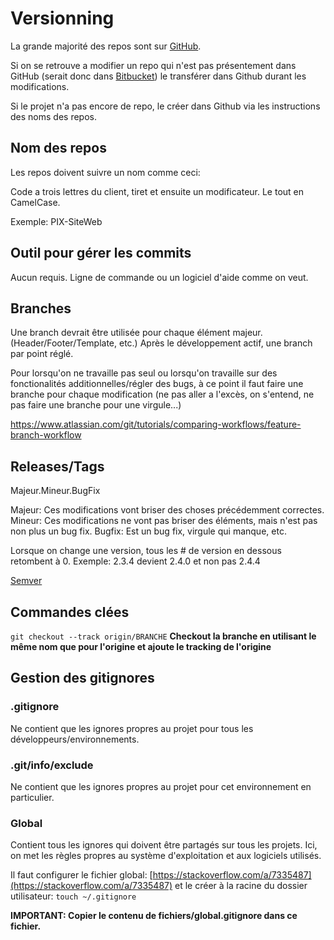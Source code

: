 # Versionning

La grande majorité des repos sont sur [GitHub](https://github.com/Pixel-Circus).

Si on se retrouve a modifier un repo qui n'est pas présentement dans GitHub (serait donc dans [Bitbucket](https://bitbucket.org/)) le transférer dans Github durant les modifications.

Si le projet n'a pas encore de repo, le créer dans Github via les instructions des noms des repos.

## Nom des repos

Les repos doivent suivre un nom comme ceci:

Code a trois lettres du client, tiret et ensuite un modificateur. Le tout en CamelCase.

Exemple: PIX-SiteWeb

## Outil pour gérer les commits

Aucun requis. Ligne de commande ou un logiciel d'aide comme on veut.

## Branches

Une branch devrait être utilisée pour chaque élément majeur. (Header/Footer/Template, etc.)
Après le développement actif, une branch par point réglé.

Pour lorsqu'on ne travaille pas seul ou lorsqu'on travaille sur des fonctionalités additionnelles/régler des bugs, à ce point il faut faire une branche pour chaque modification (ne pas aller a l'excès, on s'entend, ne pas faire une branche pour une virgule...)

https://www.atlassian.com/git/tutorials/comparing-workflows/feature-branch-workflow

## Releases/Tags

Majeur.Mineur.BugFix

Majeur: Ces modifications vont briser des choses précédemment correctes.
Mineur: Ces modifications ne vont pas briser des éléments, mais n'est pas non plus un bug fix.
Bugfix: Est un bug fix, virgule qui manque, etc.

Lorsque on change une version, tous les # de version en dessous retombent à 0. Exemple: 2.3.4 devient 2.4.0 et non pas 2.4.4

[Semver](https://semver.org/)

## Commandes clées

`git checkout --track origin/BRANCHE` 
**Checkout la branche en utilisant le même nom que pour l'origine et ajoute le tracking de l'origine**

## Gestion des gitignores

### .gitignore

Ne contient que les ignores propres au projet pour tous les développeurs/environnements.

### .git/info/exclude

Ne contient que les ignores propres au projet pour cet environnement en particulier.

### Global

Contient tous les ignores qui doivent être partagés sur tous les projets. Ici, on met les règles propres au système d'exploitation et aux logiciels utilisés.

Il faut configurer le fichier global: [https://stackoverflow.com/a/7335487](https://stackoverflow.com/a/7335487) et le créer à la racine du dossier utilisateur: `touch ~/.gitignore` 

**IMPORTANT: Copier le contenu de fichiers/global.gitignore dans ce fichier.**

